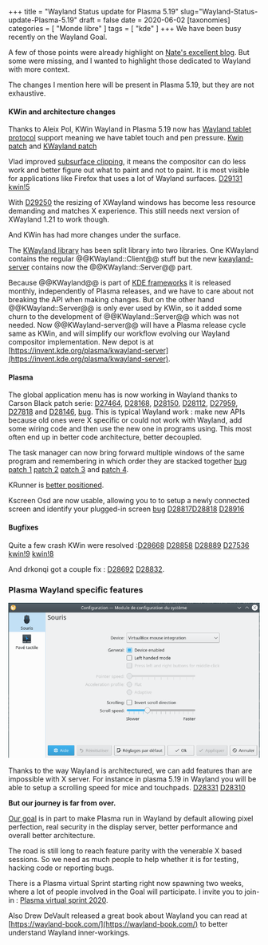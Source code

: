 +++
title = "Wayland Status update for Plasma 5.19"
slug="Wayland-Status-update-Plasma-5.19"
draft = false
date = 2020-06-02
[taxonomies]
categories = [ "Monde libre" ]
tags = [ "kde" ]
+++
We have been busy recently on the Wayland Goal.

A few of those points were already highlight on [Nate's excellent blog](https://pointieststick.com/).
But some were missing, and I wanted to highlight those dedicated to Wayland with more context.

The changes I mention here will be present in Plasma 5.19, but they are not exhaustive.

#### KWin and architecture changes

Thanks to Aleix Pol, KWin Wayland in Plasma 5.19 now has [Wayland tablet protocol](https://github.com/wayland-project/wayland-protocols/blob/master/unstable/tablet/tablet-unstable-v2.xml ) support meaning we have tablet touch and pen pressure. [Kwin patch](https://phabricator.kde.org/D26859) and [KWayland patch](https://phabricator.kde.org/D26858)

Vlad improved [subsurface clipping](https://bugs.kde.org/show_bug.cgi?id=387313), it means the compositor can do less work and better figure out what to paint and not to paint.
It is most visible for applications like Firefox that uses a lot of Wayland surfaces. [D29131](https://phabricator.kde.org/D29131) [kwin!5](https://invent.kde.org/plasma/kwin/-/merge_requests/5)

With [D29250](https://phabricator.kde.org/D29250) the resizing of XWayland windows has become less resource demanding and matches X experience.
This still needs next version of XWayland 1.21 to work though.

And KWin has had more changes under the surface.

The [KWayland library](https://invent.kde.org/frameworks/kwayland) has been split library into two libraries.
One KWayland contains the regular @@KWayland::Client@@ stuff but the new [kwayland-server](https://invent.kde.org/plasma/kwayland-server) contains now the @@KWayland::Server@@ part.

Because @@KWayland@@ is part of [KDE frameworks](https://kde.org/products/frameworks/) it is released monthly, independently of Plasma releases, and we have to care about not breaking the API when making changes.
But on the other hand @@KWayland::Server@@ is only ever used by KWin, so it added some churn to the development of @@KWayland::Server@@ which was not needed.
Now @@KWayland-server@@ will have a Plasma release cycle same as KWin, and will simplify our workflow evolving our Wayland compositor implementation.
New depot is at [https://invent.kde.org/plasma/kwayland-server](https://invent.kde.org/plasma/kwayland-server).

#### Plasma

The global application menu has is now working in Wayland thanks to Carson Black patch serie: [D27464](https://phabricator.kde.org/D27464), [D28168](https://phabricator.kde.org/D28168), [D28150](https://phabricator.kde.org/D28150), [D28112](https://phabricator.kde.org/D28112), [D27959](https://phabricator.kde.org/D27959),
[D27818](https://phabricator.kde.org/D27818) and [D28146](https://phabricator.kde.org/D28146), [bug](https://bugs.kde.org/show_bug.cgi?id=385880).
This is typical Wayland work : make new APIs because old ones were X specific or could not work with Wayland, add some wiring code and then use the new one in programs using.
This most often end up in better code architecture, better decoupled. 

The task manager can now bring forward multiple windows of the same program and remembering in which order they are stacked together
[bug](https://bugs.kde.org/show_bug.cgi?id=370258) [patch 1](https://phabricator.kde.org/D29054) [patch 2](https://phabricator.kde.org/D29054) [patch 3](https://phabricator.kde.org/D29055) and [patch 4](https://phabricator.kde.org/D29056).

KRunner is [better positioned](https://phabricator.kde.org/D27458).

Kscreen Osd are now usable, allowing you to to setup a newly connected screen and identify your plugged-in screen [bug](https://bugs.kde.org/show_bug.cgi?id=385672) [D28817](https://phabricator.kde.org/D28817)[D28818](https://phabricator.kde.org/D28818) [D28916](https://phabricator.kde.org/D28916)

#### Bugfixes

Quite a few crash KWin were resolved :[D28668](https://phabricator.kde.org/D28668) [D28858](https://phabricator.kde.org/D28858)  [D28889](https://phabricator.kde.org/D28889) [D27536](https://phabricator.kde.org/D27536) [kwin!9](https://invent.kde.org/plasma/kwin/-/merge_requests/9) [kwin!8](https://invent.kde.org/plasma/kwin/-/merge_requests/8)

And drkonqi got a couple fix : [D28692](https://phabricator.kde.org/D28692) [D28832](https://phabricator.kde.org/D28832).

### Plasma Wayland specific features

<a href="/captures/scroll-speed.png" title=""><img src="/captures/scroll-speed.png" /></a>

Thanks to the way Wayland is architectured, we can add features than are impossible with X server.
For instance in plasma 5.19 in Wayland you will be able to setup a scrolling speed for mice and touchpads. [D28331](https://phabricator.kde.org/D28331) [D28310](https://phabricator.kde.org/D28310)

__But our journey is far from over.__

[Our goal](https://community.kde.org/Goals/Wayland) is in part to make Plasma run in Wayland by default allowing pixel perfection, real security in the display server, better performance and  overall better architecture.

The road is still long to reach feature parity with the venerable X based sessions.
So we need as much people to help whether it is for testing, hacking code or reporting bugs.

There is a Plasma virtual Sprint starting right now spawning two weeks, where a lot of people involved in the Goal will participate.
I invite you to join-in : [Plasma virtual sprint 2020](https://community.kde.org/Sprints/Plasma/2020Virtual).

Also Drew DeVault released a great book about Wayland you can read at [https://wayland-book.com/](https://wayland-book.com/) to better understand Wayland inner-workings.
